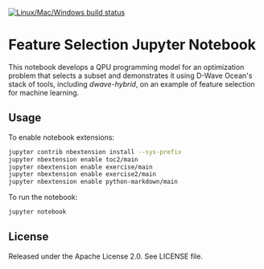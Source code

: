 [![Linux/Mac/Windows build status](
  https://circleci.com/gh/dwave-examples/feature-selection-notebook.svg?style=svg)](
  https://circleci.com/gh/dwave-examples/feature-selection-notebook)

# Feature Selection Jupyter Notebook

This notebook develops a QPU programming model for an optimization problem that
selects a subset and demonstrates it using D-Wave Ocean's stack of tools,
including *dwave-hybrid*, on an example of feature selection for machine learning.

## Usage

To enable notebook extensions:

```bash
jupyter contrib nbextension install --sys-prefix
jupyter nbextension enable toc2/main
jupyter nbextension enable exercise/main
jupyter nbextension enable exercise2/main
jupyter nbextension enable python-markdown/main

```

To run the notebook:

```bash
jupyter notebook
```

## License

Released under the Apache License 2.0. See LICENSE file.
